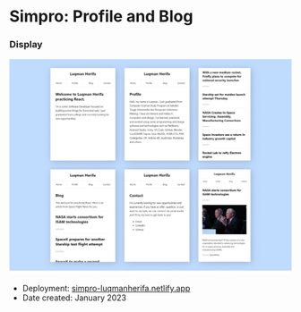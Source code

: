 # Simpro: Profile and Blog

### Display
![Display](https://raw.githubusercontent.com/luqmanherifa/luqman-herifa-personal-portfolio-v2/main/public/works/simpro.png)

- Deployment: [simpro-luqmanherifa.netlify.app](https://simpro-luqmanherifa.netlify.app)
- Date created: January 2023
